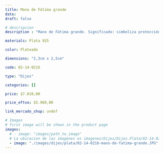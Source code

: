 ```yaml
---
title: Mano de Fátima grande
date: 
draft: false

# descripcion
description : "Mano de Fátima grande. Significado: simboliza protección."

materials: Plata 925

color: Plateado

dimensions: "2,3cm x 2,5cm"

code: 02-14-0216

type: "Dijes"

categories: []

price: $7.010,00

price_eftvo: $5.960,00

link_mercado_shop: undef

# Images
# first image will be shown in the product page
images:
  # - image: "images/path_to_image"
  # La ubicacion de las imagenes es imagenes/Dijes/Dijes.Plata/02-14-0216-mano-de-fatima-grande
  - image: "./images/dijes/plata/02-14-0216-mano-de-fatima-grande.JPG"
---
```

